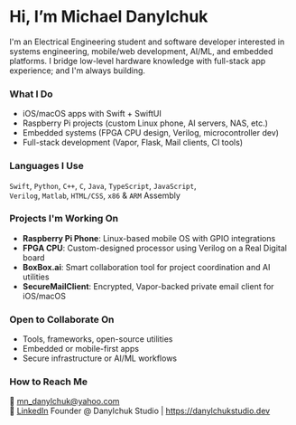 # Hi, I’m Michael Danylchuk

I'm an Electrical Engineering student and software developer interested in systems engineering, mobile/web development, AI/ML, and embedded platforms. I bridge low-level hardware knowledge with full-stack app experience; and I'm always building.

### What I Do
- iOS/macOS apps with Swift + SwiftUI
- Raspberry Pi projects (custom Linux phone, AI servers, NAS, etc.)
- Embedded systems (FPGA CPU design, Verilog, microcontroller dev)
- Full-stack development (Vapor, Flask, Mail clients, CI tools)

### Languages I Use
`Swift`, `Python`, `C++`, `C`, `Java`, `TypeScript`, `JavaScript`,  
`Verilog`, `Matlab`, `HTML/CSS`, `x86` & `ARM` Assembly

### Projects I'm Working On
- **Raspberry Pi Phone**: Linux-based mobile OS with GPIO integrations  
- **FPGA CPU**: Custom-designed processor using Verilog on a Real Digital board  
- **BoxBox.ai**: Smart collaboration tool for project coordination and AI utilities  
- **SecureMailClient**: Encrypted, Vapor-backed private email client for iOS/macOS

### Open to Collaborate On
- Tools, frameworks, open-source utilities
- Embedded or mobile-first apps
- Secure infrastructure or AI/ML workflows

### How to Reach Me
📧 mn_danylchuk@yahoo.com  
🔗 [LinkedIn](https://linkedin.com/in/michaeldanylchuk) 
Founder @ Danylchuk Studio | https://danylchukstudio.dev


